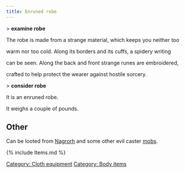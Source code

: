 ```yaml
---
title: Enruned robe
---
```


\> **examine robe**

The robe is made from a strange material, which keeps you neither too

warm nor too cold. Along its borders and its cuffs, a spidery writing

can be seen. Along the back and front strange runes are embroidered,

crafted to help protect the wearer against hostile sorcery.

\> **consider robe**

It is an enruned robe.

It weighs a couple of pounds.

## Other

Can be looted from [Nagrorh](Nagrorh "wikilink") and some other evil
caster [mobs](mob "wikilink").

{% include Items.md %}

[Category: Cloth equipment](Category:_Cloth_equipment "wikilink")
[Category: Body items](Category:_Body_items "wikilink")